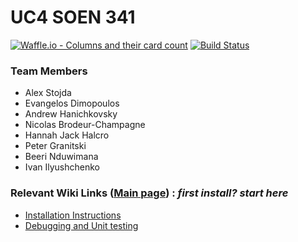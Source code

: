 # UC4 SOEN 341
[![Waffle.io - Columns and their card count](https://badge.waffle.io/alexstojda/SOEN341.svg?columns=all)](https://waffle.io/alexstojda/SOEN341) [![Build Status](https://travis-ci.org/alexstojda/SOEN341.svg?branch=master)](https://travis-ci.org/alexstojda/SOEN341) 

### Team Members
 - Alex Stojda
 - Evangelos Dimopoulos
 - Andrew Hanichkovsky
 - Nicolas Brodeur-Champagne
 - Hannah Jack Halcro
 - Peter Granitski
 - Beeri Nduwimana
 - Ivan Ilyushchenko

### Relevant Wiki Links ([Main page](https://github.com/alexstojda/SOEN341/wiki)) : *first install? start here* 
- [Installation Instructions](https://github.com/alexstojda/SOEN341/wiki/Installation-Instructions)
- [Debugging and Unit testing](https://github.com/alexstojda/SOEN341/wiki/Debugging-and-Unit-testing)
